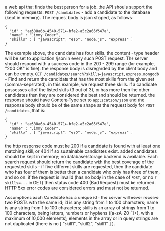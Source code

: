 a web api that finds the best person for a job. the API shouls support the following requests: 
`POST /candidates` - add a candidate to the database (kept in memory). The request body is json shaped, as follows:
```
{
  "id" : "ae588a6b-4540-5714-bfe2-a5c2a65f547a",
  "name" : "Jimmy Coder",
  "skills" : [ "javascript", "es6", "node.js", "express" ]
}
```
The example above, the candidate has four skills. the content - type header will be set to application /json in every such POST request.
The server should respond with a success code in the 200 - 299 range (for example, "200 OK" is fine). the response body is disregarded by the client body and can be empty.
`GET /candidates/search?skills=javascript,express,mongodb` - Find and return the candidate that has the most skills from the given set (comma-seperated). in this example, we request three skills. if a candidate possesses all of the listed skills (3 out of 3), or has more then the other candidates then they are considered the best and should be returned. 
the response should have Content-Type set to `application/json` and the response body should be of the same shape as the request body for `POST /candidates`, that is: 
```
{
  "id" : "ae588a6b-4540-5714-bfe2-a5c2a65f547a",
  "name" : "Jimmy Coder",
  "skills" : [ "javascript", "es6", "node.js", "express" ]
}
```
the http response code must be 200 if a candidate is found with at least one matching skill, or 404 if so sustainable candidates exist.
added candidates should be kept in memory; no database/storage backend is available.
Each search request should return the candidate with the best coverage of the requested skills - if five different skills are requested, then the candidate who has four of them is better then a candidate who only has three of them, and so on.
if the request is invalid (has no body in the case of `POST`, or no `?skills=...` in GET) then status code 400 (Bad Request) must be returned.
HTTP 5xx error codes are considered errors and must not be returned.

Assumptions
each Candidate has a unique id - the server will never receive two POSTs with the same id;
id is any string from 1 to 100 characters;
name is any string from 1 to 100 characters;
skills is an array of strings from 1 to 100 characters, being letters, numbers or hyphens ([a-zA-Z0-1]+), with a maximum of 10,000 elements); elements in the array or in query strings are not duplicated (there is no [ "skill1", "skill2", "skill1" ] ).
